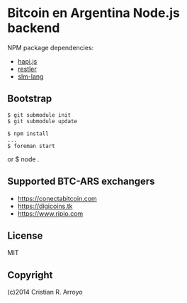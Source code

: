 # Bitcoin en Argentina Node.js backend

NPM package dependencies:

* [hapi.js][hapi]
* [restler][rest]
* [slm-lang][slml]

## Bootstrap

    $ git submodule init
    $ git submodule update

    $ npm install
    ...
    $ foreman start
or
    $ node .

## Supported BTC-ARS exchangers

* https://conectabitcoin.com
* https://digicoins.tk
* https://www.ripio.com

## License

MIT

## Copyright

(c)2014 Cristian R. Arroyo

[hapi]: http://hapijs.com/
[rest]: https://github.com/danwrong/restler
[slml]: https://github.com/slm-lang/slm
